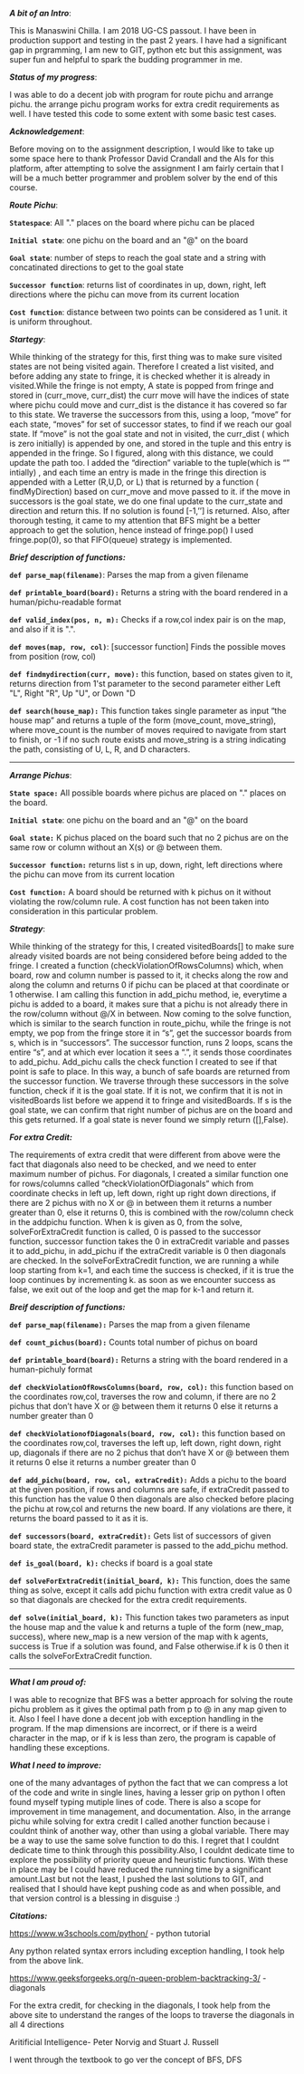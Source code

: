 _**A bit of an Intro**_: 

This is Manaswini Chilla. I am 2018 UG-CS passout. I have been in production support and testing in the past 2 years. I have had a significant gap in prgramming, I am new to GIT, python etc but this assignment, was super fun and helpful to spark the budding programmer in me. 


**_Status of my progress_**: 

I was able to do a decent job with program for route pichu and arrange pichu. the arrange pichu program works for extra credit requirements as well. I have tested this code to some extent with some basic test cases. 

_**Acknowledgement**_: 

Before moving on to the assignment description, I would like to take up some space here to thank Professor David Crandall and the AIs for this platform, after attempting to solve the assignment I am fairly certain that I will be a much better programmer and problem solver by the end of this course.

_**Route Pichu**_:

**`Statespace`**: All "." places on the board where pichu can be placed

**`Initial state`**: one pichu on the board and an "@" on the board 

**`Goal state`**: number of steps to reach the goal state and a string with concatinated directions to get to the goal state

**`Successor function`**: returns list of coordinates in up, down, right, left directions where the pichu can move from its current location

**`Cost function`**: distance between two points can be considered as 1 unit. it is uniform throughout. 

**_Startegy_**:

While thinking of the strategy for this, first thing was to make sure visited states are not being visited again. Therefore I created a list visited, and before adding any state to fringe, it is checked whether it is already in visited.While the fringe is not empty, A state is popped from fringe and stored in (curr_move, curr_dist) the curr move will have the indices of state where pichu could move and curr_dist is the distance it has covered so far to this state. We traverse the successors from this, using a loop, “move” for each state, “moves” for set of successor states,  to find if we reach our goal state. If “move” is not the goal state and not in visited, the curr_dist ( which is zero initially) is appended by one, and stored in the tuple and this entry is appended in the fringe. So I figured, along with this distance, we could update the path too. I added the “direction” variable to the tuple(which is “” intially) , and each time an entry is made in the fringe this direction is appended with a Letter (R,U,D, or L) that is returned by a function ( findMyDirection) based on curr_move and move passed to it. if the move in successors is the goal state, we do one final update to the curr_state and direction and return this. If no solution is found [-1,’’] is returned. Also, after thorough testing, it came to my attention that BFS might be a better approach to get the solution, hence instead of fringe.pop() I used fringe.pop(0), so that FIFO(queue) strategy is implemented. 

**_Brief description of functions:_**

**`def parse_map(filename)`**:
Parses the map from a given filename

**`def printable_board(board):`**
Returns a string with the board rendered in a human/pichu-readable format

**`def valid_index(pos, n, m):`**
Checks if a row,col index pair is on the map, and also if it is ".".

**`def moves(map, row, col)`**: [successor function]
Finds the possible moves from position (row, col)

**`def findmydirection(curr, move):`**
this function, based on states given to it, returns direction from 1'st parameter to the second parameter either Left "L", Right "R", Up "U", or Down "D

**`def search(house_map):`**
This function takes single parameter as input  “the house map” and returns a tuple of the form (move_count, move_string), where  move_count is the number of moves required to navigate from start to finish, or -1  if no such route exists and move_string is a string indicating the path, consisting of U, L, R, and D characters. 


--------------------------------------------------------------------------------------------------------

**_Arrange Pichus_**:

**`State space:`** All possible boards where pichus are placed on "." places on the board.

**`Initial state`**: one pichu on the board and an "@" on the board 

**`Goal state:`** K pichus placed on the board such that no 2 pichus are on the same row or column without an X(s) or @ between them. 

**`Successor function:`** returns list s in up, down, right, left directions where the pichu can move from its current location

**`Cost function:`**  A board should be returned with k pichus on it without violating the row/column rule. A cost function has not been taken into consideration in this particular problem. 

**_Strategy_**: 

While thinking of the strategy for this, I created visitedBoards[] to make sure already visited boards are not being considered before being added to the fringe. I created a function (checkViolationOfRowsColumns) which, when board, row and column number is passed to it, it checks along the row and along the column and returns 0 if pichu can be placed at that coordinate or 1 otherwise. I am calling this function in add_pichu method, ie, everytime a pichu is added to a board, it makes sure that a pichu is not already there in the row/column without @/X in between. Now coming to the solve function, which is similar to the search function in route_pichu, while the fringe is not empty, we pop from the fringe store it in “s”, get the successor boards from s, which is in “successors”. The successor function, runs 2 loops, scans the entire “s”, and at which ever location it sees a “.”, it sends those coordinates to add_pichu. Add_pichu calls the check function I created to see if that point is safe to place. In this way, a bunch of safe boards are returned from the successor function. We traverse through these successors in the solve function, check if it is the goal state. If it is not, we confirm that it is not in visitedBoards list before we append it to fringe and visitedBoards. If s is  the goal state, we can confirm that right number of pichus are on the board and this gets returned.  If a goal state is never found we simply return ([],False).

**_For extra Credit:_**

The requirements of extra credit that were different from above were the fact that diagonals also need to be checked, and we need to enter maximum number of pichus. For diagonals, I created a similar function one for rows/columns called “checkViolationOfDiagonals” which from coordinate checks in left up, left down, right up right down directions, if there are 2 pichus with no X or @ in between them it returns a number greater than 0, else it returns 0, this is combined with the row/column check in the addpichu function. When k is given as 0, from the solve, solveForExtraCredit function is called, 0 is passed to the successor function, successor function takes the 0 in extraCredit variable and passes it to add_pichu, in add_pichu if the extraCredit variable is 0 then diagonals are checked. In the solveForExtraCredit function, we are running a while loop starting from k=1, and each time the success is checked, if it is true the loop continues by incrementing k. as soon as we encounter success as false, we exit out of the loop and get the map for k-1 and return it. 

**_Breif description of functions:_**

**`def parse_map(filename):`**
Parses the map from a given filename

**`def count_pichus(board):`**
Counts total number of pichus on board

**`def printable_board(board):`**
Returns a string with the board rendered in a human-pichuly format

**`def checkViolationOfRowsColumns(board, row, col):`**
this function based on the coordinates row,col, traverses the row and column, if there are no 2 pichus that don’t have X or @ between them it returns 0 else it returns a number greater than 0 

**`def checkViolationofDiagonals(board, row, col):`**
this function based on the coordinates row,col, traverses the left up, left down, right down, right up, diagonals if there are no 2 pichus that don’t have X or @ between them it returns 0 else it returns a number greater than 0

**`def add_pichu(board, row, col, extraCredit):`**
Adds a pichu to the board at the given position, if rows and columns are safe, if extraCredit passed to this function has the value 0 then diagonals are also checked before placing the pichu at row,col and returns the new board. If any violations are there, it returns the board passed to it as it is.

**`def successors(board, extraCredit):`**
Gets list of successors of given board state, the extraCredit parameter is passed to the add_pichu method.

**`def is_goal(board, k):`**
checks if board is a goal state

**`def solveForExtraCredit(initial_board, k):`**
This function, does the same thing as solve, except it calls add pichu function with extra credit value as 0 so that diagonals are checked for the extra credit requirements. 

**`def solve(initial_board, k):`**
This function takes two parameters as input the house map and the value k and returns a tuple of the form (new_map, success), where new_map is a new version of the map with k agents,  success is True if a solution was found, and False otherwise.if k is 0 then it calls the solveForExtraCredit function.


-----------------------------------------------------------------------------------------------------------------------

**_What I am proud of:_**

I was able to recognize that BFS was a better approach for solving the route pichu problem as it gives the optimal path from p to @ in any map given to it. Also I feel I have done a decent job with exception handling in the program. If the map dimensions are incorrect, or if there is a weird character in the map, or if k is less than zero, the program is capable of handling these exceptions.

**_What I need to improve:_**

one of the many advantages of python  the fact that we can compress a lot of the code and write in single lines, having a lesser grip on python I often found myself typing mutiple lines of code. There is also a scope for improvement in time management, and documentation. Also, in the arrange pichu while solving for extra credit I called another function because i couldnt think of another way, other than using a global variable. There may be a way to use the same solve function to do this. I regret that I couldnt dedicate time to think through this possibility.Also, I couldnt dedicate time to explore the possibility of priority queue and heuristic functions. With these in place may be I could have reduced the running time by a significant amount.Last but not the least, I pushed the last solutions to GIT, and realised that I should have kept pushing code as and when possible, and that version control is a blessing in disguise :) 

**_Citations:_**

https://www.w3schools.com/python/ - python tutorial

Any python related syntax errors including exception handling, I took help from the above link.

https://www.geeksforgeeks.org/n-queen-problem-backtracking-3/ - diagonals 

For the extra credit, for checking in the diagonals, I took help from the above site to understand the ranges of the loops to traverse the diagonals in all 4 directions

Aritificial Intelligence- Peter Norvig and Stuart J. Russell

I went through the textbook to go ver the concept of BFS, DFS